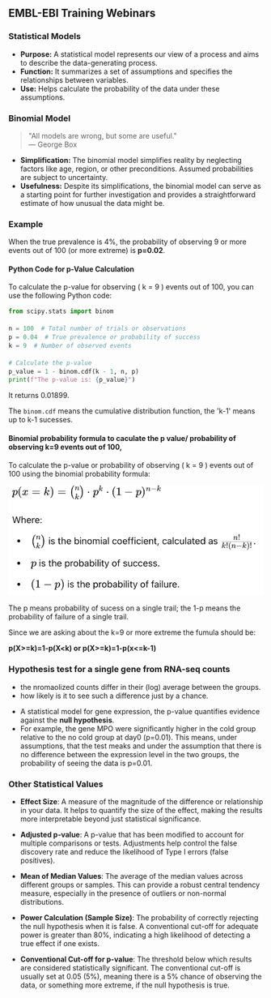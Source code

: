 ## EMBL-EBI Training Webinars

### Statistical Models

- **Purpose:** A statistical model represents our view of a process and aims to describe the data-generating process.
- **Function:** It summarizes a set of assumptions and specifies the relationships between variables.
- **Use:** Helps calculate the probability of the data under these assumptions.

### Binomial Model

> "All models are wrong, but some are useful."  
> — George Box

- **Simplification:** The binomial model simplifies reality by neglecting factors like age, region, or other preconditions. Assumed probabilities are subject to uncertainty.
- **Usefulness:** Despite its simplifications, the binomial model can serve as a starting point for further investigation and provides a straightforward estimate of how unusual the data might be.

### Example

When the true prevalence is 4%, the probability of observing 9 or more events out of 100 (or more extreme) is **p=0.02**.

#### Python Code for p-Value Calculation

To calculate the p-value for observing \( k = 9 \) events out of 100, you can use the following Python code:

```python
from scipy.stats import binom

n = 100  # Total number of trials or observations
p = 0.04  # True prevalence or probability of success
k = 9  # Number of observed events

# Calculate the p-value
p_value = 1 - binom.cdf(k - 1, n, p)
print(f"The p-value is: {p_value}")
```
It returns 0.01899.

The `binom.cdf` means the cumulative distribution function, the 'k-1' means up to k-1 sucesses.

#### Binomial probability formula to caculate the p value/ probability of observing k=9 events out of 100,

To calculate the p-value or probability of observing \( k = 9 \) events out of 100 using the binomial probability formula:


![binomial_probability_formula](images/binomial_probability_formula.png)

The p means probability of sucess on a single trail; the 1-p means the probability of failure of a single trail.

Since we are asking about the k=9 or more extreme
the fumula should be:

**p(X>=k)=1-p(X<k) or p(X>=k)=1-p(x<=k-1)**

### Hypothesis test for a single gene from RNA-seq counts

- the nromaolized counts differ in their (log) average between the groups.
- how likely is it to see such a difference just by a chance.

* A statistical model for gene expression, the p-value quantifies evidence against the **null hypothesis**.
* For example, the gene MPO were significantly higher in the cold group relative to the no cold group at day0 (p=0.01).
  This means, under assumptions, that the test meaks and under the assumption that there is no difference between the expression level in the two groups, the probability of seeing the data is p=0.01.

### Other Statistical Values

- **Effect Size**: A measure of the magnitude of the difference or relationship in your data. It helps to quantify the size of the effect, making the results more interpretable beyond just statistical significance.

- **Adjusted p-value**: A p-value that has been modified to account for multiple comparisons or tests. Adjustments help control the false discovery rate and reduce the likelihood of Type I errors (false positives).

- **Mean of Median Values**: The average of the median values across different groups or samples. This can provide a robust central tendency measure, especially in the presence of outliers or non-normal distributions.

- **Power Calculation (Sample Size)**: The probability of correctly rejecting the null hypothesis when it is false. A conventional cut-off for adequate power is greater than 80%, indicating a high likelihood of detecting a true effect if one exists.

- **Conventional Cut-off for p-value**: The threshold below which results are considered statistically significant. The conventional cut-off is usually set at 0.05 (5%), meaning there is a 5% chance of observing the data, or something more extreme, if the null hypothesis is true.



